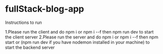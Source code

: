 # fullStack-blog-app


Instructions to run

1.Please run the client and do npm i or npm i --f then npm run dev to start the client server
2.Please run the server and do npm i or npm i --f then npm start or (npm run dev if you have nodemon installed in your machine) to start the backend server